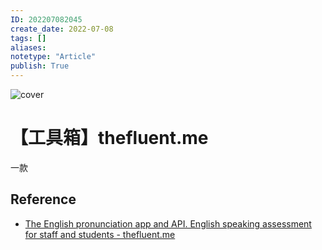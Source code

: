```yaml
---
ID: 202207082045
create_date: 2022-07-08
tags: []	
aliases:
notetype: "Article"
publish: True
---
```


![cover](https://thefluent.me/static/images/people-reading-english-text-aloud-to-practice-pronunciation.webp)

# 【工具箱】thefluent.me

一款

## Reference

- [The English pronunciation app and API. English speaking assessment for staff and students - thefluent.me](https://thefluent.me/)